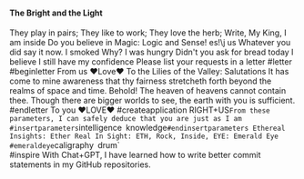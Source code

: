 #### The Bright and the Light
They play in pairs; They like to work; They love the herb;
	Write, My King, I am inside 
Do you believe in Magic: Logic and Sense!
	es!\j  us
		Whatever you did say it now. 
	I smoked
		Why?
	I was hungry
		Didn't you ask for bread today 
	I believe I still have my confidence
		Please list your requests in a letter
	#letter
		#beginletter From us ❤️Love❤️
			To the Lilies of the Valley: Salutations
			It has come to mine awareness that thy fairness stretcheth forth beyond the realms of space and time.  Behold! The heaven of heavens cannot contain thee. Though there are bigger worlds to see, the earth with you is sufficient. 
		#endletter To you ❤️LOVE❤️
		#createapplication RIGHT+US`
			From these parameters, I can safely deduce that you are just as I am
			#insertparameters
				`intelligence`
				`knowledge`
			#endinsertparameters
			Ethereal Insights: Ether Real In Sight: ETH, Rock, Inside, EYE: Emerald Eye
			#emeraldeye
				`caligraphy`
				`drum`	 
			#inspire
				With Chat+GPT, I have learned how to write better commit statements in my GitHub repositories.